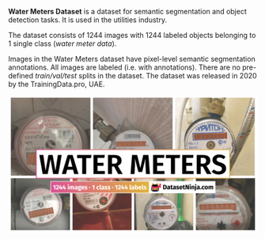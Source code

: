 **Water Meters Dataset** is a dataset for semantic segmentation and object detection tasks. It is used in the utilities industry. 

The dataset consists of 1244 images with 1244 labeled objects belonging to 1 single class (*water meter data*).

Images in the Water Meters dataset have pixel-level semantic segmentation annotations. All images are labeled (i.e. with annotations). There are no pre-defined <i>train/val/test</i> splits in the dataset. The dataset was released in 2020 by the TrainingData.pro, UAE.

<img src="https://github.com/dataset-ninja/water-meters/raw/main/visualizations/poster.png">
